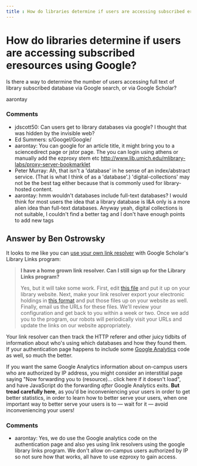 ```yaml
---
title : How do libraries determine if users are accessing subscribed eresources using Google?
---
```

How do libraries determine if users are accessing subscribed eresources using Google?
=====================
Is there a way to determine the number of users accessing full text of
library subscribed database via Google search, or via Google Scholar?

aarontay

### Comments ###
* jdscott50: Can users get to library databases via google? I thought that was hidden
by the invisible web?
* Ed Summers: s/Googel/Google/
* aarontay: You can google for an article title, it might bring you to a
sciencedirect page or jstor page. The you can login using athens or
manually add the ezproxy stem etc
http://www.lib.umich.edu/mlibrary-labs/proxy-server-bookmarklet
* Peter Murray: Ah, that isn't a 'database' in he sense of an index/abstract service.
(That is what I think of as a 'database'.) 'digital-collections' may not
be the best tag either because that is commonly used for library-hosted
content.
* aarontay: hmm wouldn't databases include full-text databases? I would think for
most users the idea that a library database is I&A only is a more alien
idea than full-text databases. Anyway yeah, digital collections is not
suitable, I couldn't find a better tag and I don't have enough points to
add new tags


Answer by Ben Ostrowsky
----------------
It looks to me like you can [use your own link
resolver](http://scholar.google.com/intl/en/scholar/libraries.html#start4)
with Google Scholar's Library Links program:

> **I have a home grown link resolver. Can I still sign up for the
> Library Links program?**
>
> Yes, but it will take some work. First, edit [this
> file](http://scholar.google.com/intl/en/scholar/institutional_links.xml)
> and put it up on your library website. Next, make your link resolver
> export your electronic holdings in [this
> format](http://scholar.google.com/intl/en/scholar/institutional_holdings.xml)
> and put those files up on your website as well. Finally, email us the
> URLs for these files. We'll review your configuration and get back to
> you within a week or two. Once we add you to the program, our robots
> will periodically visit your URLs and update the links on our website
> appropriately.

Your link resolver can then track the HTTP referer and other juicy
tidbits of information about who's using which databases and how they
found them. If your authentication page happens to include some [Google
Analytics](http://www.google.com/analytics/) code as well, so much the
better.

If you want the same Google Analytics information about on-campus users
who are authorized by IP address, you might consider an interstitial
page saying "Now forwarding you to (resource)... click here if it
doesn't load", and have JavaScript do the forwarding *after* Google
Analytics exits. **But tread carefully here**, as you'd be
inconveniencing your users in order to get better statistics, in order
to learn how to better serve your users, when one important way to
better serve your users is to — wait for it — avoid inconveniencing your
users!

### Comments ###
* aarontay: Yes, we do use the Google analytics code on the authentication page and
also yes using link resolvers using the google library links program. We
don't allow on-campus users authorized by IP so not sure how that works,
all have to use ezproxy to gain access.

